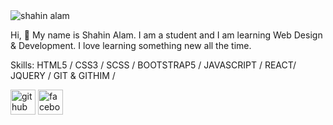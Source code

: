  <img src="https://mytechdecisions.com/wp-content/uploads/2019/10/AdobeStock_256229414.jpg" alt="shahin alam" />
 
Hi, 👋 My name is Shahin Alam. I am a student and I am learning Web Design & Development. I love learning something new all the time.

Skills: HTML5 / CSS3 / SCSS /  BOOTSTRAP5 / JAVASCRIPT / REACT/  JQUERY / GIT & GITHIM / 
 
[<img src='https://cdn.jsdelivr.net/npm/simple-icons@3.0.1/icons/github.svg' alt='github' height='40'>](https://github.com/https://github.com/shahinalam291)  [<img src='https://cdn.jsdelivr.net/npm/simple-icons@3.0.1/icons/facebook.svg' alt='facebook' height='40'>](https://www.facebook.com/https://www.facebook.com/profile.php?id=100045109110636)  

